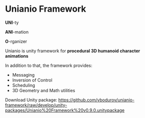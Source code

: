 # Unianio Framework

**UNI**-ty

**ANI**-mation

**O**-rganizer

Unianio is unity framework for **procedural 3D humanoid character animations**

In addition to that, the framework provides:

 * Messaging
 * Inversion of Control
 * Scheduling
 * 3D Geometry and Math utilities

Download Unity package: 
https://github.com/vbodurov/unianio-framework/raw/develop/unity-packages/Unianio%20Framework%20v0.9.0.unitypackage


